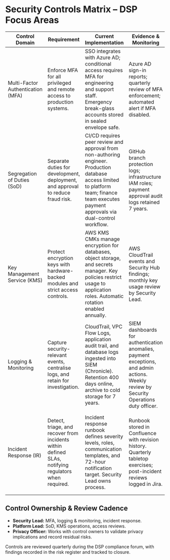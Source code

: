 # Security Controls Matrix – DSP Focus Areas

| Control Domain | Requirement | Current Implementation | Evidence & Monitoring | Gaps / Enhancements |
| --- | --- | --- | --- | --- |
| Multi-Factor Authentication (MFA) | Enforce MFA for all privileged and remote access to production systems. | SSO integrates with Azure AD; conditional access requires MFA for engineering and support staff. Emergency break-glass accounts stored in sealed envelope safe. | Azure AD sign-in reports; quarterly review of MFA enforcement; automated alert if MFA disabled. | Automate disabling of stale break-glass accounts and rotate credentials every 90 days. Document manual override procedure in IR runbook. |
| Segregation of Duties (SoD) | Separate duties for development, deployment, and approval to reduce fraud risk. | CI/CD requires peer review and approval from non-authoring engineer. Production database access limited to platform team; finance team executes payment approvals via dual-control workflow. | GitHub branch protection logs; infrastructure IAM roles; payment approval audit logs retained 7 years. | Formalise SoD matrix and link to HR roles. Introduce automated alert when same user approves and deploys in a single change window. |
| Key Management Service (KMS) | Protect encryption keys with hardware-backed modules and strict access controls. | AWS KMS CMKs manage encryption for databases, object storage, and secrets manager. Key policies restrict usage to application roles. Automatic rotation enabled annually. | AWS CloudTrail events and Security Hub findings; monthly key usage review by Security Lead. | Implement customer-managed key (CMK) access request workflow; document cryptographic architecture diagram in evidence pack. |
| Logging & Monitoring | Capture security-relevant events, centralise logs, and retain for investigation. | CloudTrail, VPC Flow Logs, application audit trail, and database logs ingested into SIEM (Chronicle). Retention 400 days online, archive to cold storage for 7 years. | SIEM dashboards for authentication anomalies, payment exceptions, and admin actions. Weekly review by Security Operations duty officer. | Add automated integrity checks for log pipeline; integrate SIEM alerts with PagerDuty for on-call escalation. |
| Incident Response (IR) | Detect, triage, and recover from incidents within defined SLAs, notifying regulators when required. | Incident response runbook defines severity levels, roles, communication templates, and 72-hour notification target. Security Lead owns process. | Runbook stored in Confluence with revision history. Quarterly tabletop exercises; post-incident reviews logged in Jira. | Establish incident metrics (MTTD/MTTR) dashboard. Align with disaster recovery test results and capture lessons learned tracker. |

## Control Ownership & Review Cadence
- **Security Lead:** MFA, logging & monitoring, incident response.
- **Platform Lead:** SoD, KMS operations, access reviews.
- **Privacy Officer:** Works with control owners to validate privacy implications and record residual risks.

Controls are reviewed quarterly during the DSP compliance forum, with findings recorded in the risk register and tracked to closure.
